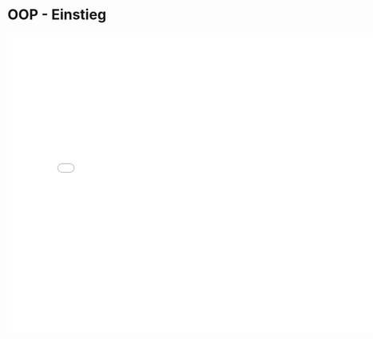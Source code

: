 # OOP - Einstieg
<p>
<iframe src="../_static/pdfs/t01_einstieg.pdf" width="800" height="600" style="border: none;"></iframe>
</p>